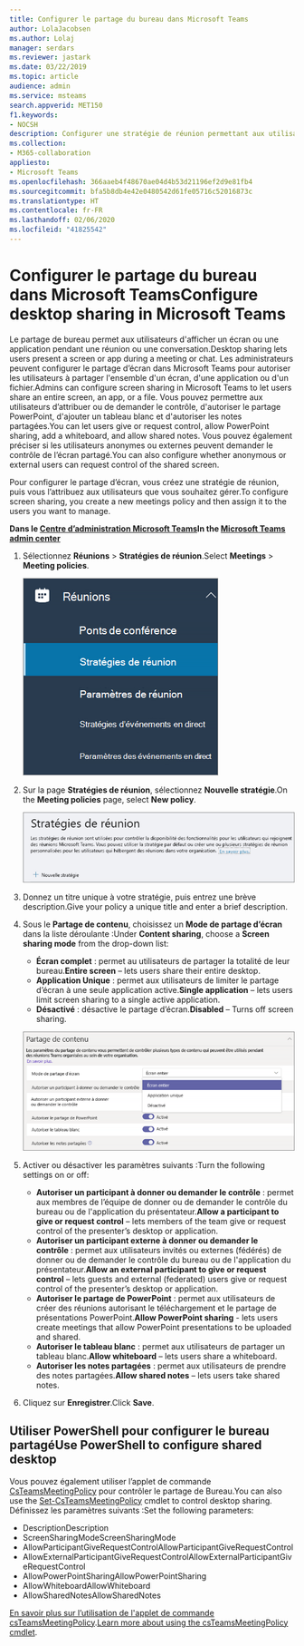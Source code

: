 ```yaml
---
title: Configurer le partage du bureau dans Microsoft Teams
author: LolaJacobsen
ms.author: Lolaj
manager: serdars
ms.reviewer: jastark
ms.date: 03/22/2019
ms.topic: article
audience: admin
ms.service: msteams
search.appverid: MET150
f1.keywords:
- NOCSH
description: Configurer une stratégie de réunion permettant aux utilisateurs de partager leurs bureaux dans des conversations ou réunions Teams
ms.collection:
- M365-collaboration
appliesto:
- Microsoft Teams
ms.openlocfilehash: 366aaeb4f48670ae04d4b53d21196ef2d9e81fb4
ms.sourcegitcommit: bfa5b8db4e42e0480542d61fe05716c52016873c
ms.translationtype: HT
ms.contentlocale: fr-FR
ms.lasthandoff: 02/06/2020
ms.locfileid: "41825542"
---
```

<a name="configure-desktop-sharing-in-microsoft-teams"></a><span data-ttu-id="ddef1-103">Configurer le partage du bureau dans Microsoft Teams</span><span class="sxs-lookup"><span data-stu-id="ddef1-103">Configure desktop sharing in Microsoft Teams</span></span>
============================================

<span data-ttu-id="ddef1-104">Le partage de bureau permet aux utilisateurs d'afficher un écran ou une application pendant une réunion ou une conversation.</span><span class="sxs-lookup"><span data-stu-id="ddef1-104">Desktop sharing lets users present a screen or app during a meeting or chat.</span></span> <span data-ttu-id="ddef1-105">Les administrateurs peuvent configurer le partage d’écran dans Microsoft Teams pour autoriser les utilisateurs à partager l'ensemble d'un écran, d'une application ou d'un fichier.</span><span class="sxs-lookup"><span data-stu-id="ddef1-105">Admins can configure screen sharing in Microsoft Teams to let users share an entire screen, an app, or a file.</span></span> <span data-ttu-id="ddef1-106">Vous pouvez permettre aux utilisateurs d’attribuer ou de demander le contrôle, d'autoriser le partage PowerPoint, d'ajouter un tableau blanc et d'autoriser les notes partagées.</span><span class="sxs-lookup"><span data-stu-id="ddef1-106">You can let users give or request control, allow PowerPoint sharing, add a whiteboard, and allow shared notes.</span></span> <span data-ttu-id="ddef1-107">Vous pouvez également préciser si les utilisateurs anonymes ou externes peuvent demander le contrôle de l’écran partagé.</span><span class="sxs-lookup"><span data-stu-id="ddef1-107">You can also configure whether anonymous or external users can request control of the shared screen.</span></span>

<span data-ttu-id="ddef1-108">Pour configurer le partage d’écran, vous créez une stratégie de réunion, puis vous l’attribuez aux utilisateurs que vous souhaitez gérer.</span><span class="sxs-lookup"><span data-stu-id="ddef1-108">To configure screen sharing, you create a new meetings policy and then assign it to the users you want to manage.</span></span>

<span data-ttu-id="ddef1-109">**Dans le [Centre d’administration Microsoft Teams](https://admin.teams.microsoft.com/)**</span><span class="sxs-lookup"><span data-stu-id="ddef1-109">**In the [Microsoft Teams admin center](https://admin.teams.microsoft.com/)**</span></span>

1. <span data-ttu-id="ddef1-110">Sélectionnez **Réunions** > **Stratégies de réunion**.</span><span class="sxs-lookup"><span data-stu-id="ddef1-110">Select **Meetings** > **Meeting policies**.</span></span>

    ![Capture d’écran affichant les stratégies de Réunion sélectionnées](media/configure-desktop-sharing-image1.png)

2. <span data-ttu-id="ddef1-112">Sur la page **Stratégies de réunion**, sélectionnez **Nouvelle stratégie**.</span><span class="sxs-lookup"><span data-stu-id="ddef1-112">On the **Meeting policies** page, select **New policy**.</span></span>

    ![Capture d’écran affichant le message des stratégies de Réunion](media/configure-desktop-sharing-image2.png)

3. <span data-ttu-id="ddef1-114">Donnez un titre unique à votre stratégie, puis entrez une brève description.</span><span class="sxs-lookup"><span data-stu-id="ddef1-114">Give your policy a unique title and enter a brief description.</span></span>

4. <span data-ttu-id="ddef1-115">Sous le **Partage de contenu**, choisissez un **Mode de partage d’écran** dans la liste déroulante :</span><span class="sxs-lookup"><span data-stu-id="ddef1-115">Under **Content sharing**, choose a **Screen sharing mode** from the drop-down list:</span></span>

   - <span data-ttu-id="ddef1-116">**Écran complet** : permet au utilisateurs de partager la totalité de leur bureau.</span><span class="sxs-lookup"><span data-stu-id="ddef1-116">**Entire screen** – lets users share their entire desktop.</span></span>
   - <span data-ttu-id="ddef1-117">**Application Unique** : permet aux utilisateurs de limiter le partage d’écran à une seule application active.</span><span class="sxs-lookup"><span data-stu-id="ddef1-117">**Single application** – lets users limit screen sharing to a single active application.</span></span>
   - <span data-ttu-id="ddef1-118">**Désactivé** : désactive le partage d’écran.</span><span class="sxs-lookup"><span data-stu-id="ddef1-118">**Disabled** – Turns off screen sharing.</span></span>

    ![Capture d’écran affichant les options de mode de partage](media/configure-desktop-sharing-image3.png)

5. <span data-ttu-id="ddef1-120">Activer ou désactiver les paramètres suivants :</span><span class="sxs-lookup"><span data-stu-id="ddef1-120">Turn the following settings on or off:</span></span>

    - <span data-ttu-id="ddef1-121">**Autoriser un participant à donner ou demander le contrôle** : permet aux membres de l’équipe de donner ou de demander le contrôle du bureau ou de l'application du présentateur.</span><span class="sxs-lookup"><span data-stu-id="ddef1-121">**Allow a participant to give or request control** – lets members of the team give or request control of the presenter’s desktop or application.</span></span>
    - <span data-ttu-id="ddef1-122">**Autoriser un participant externe à donner ou demander le contrôle** : permet aux utilisateurs invités ou externes (fédérés) de donner ou de demander le contrôle du bureau ou de l'application du présentateur.</span><span class="sxs-lookup"><span data-stu-id="ddef1-122">**Allow an external participant to give or request control** – lets guests and external (federated) users give or request control of the presenter’s desktop or application.</span></span>
    - <span data-ttu-id="ddef1-123">**Autoriser le partage de PowerPoint** : permet aux utilisateurs de créer des réunions autorisant le téléchargement et le partage de présentations PowerPoint.</span><span class="sxs-lookup"><span data-stu-id="ddef1-123">**Allow PowerPoint sharing** - lets users create meetings that allow PowerPoint presentations to be uploaded and shared.</span></span>
    - <span data-ttu-id="ddef1-124">**Autoriser le tableau blanc** : permet aux utilisateurs de partager un tableau blanc.</span><span class="sxs-lookup"><span data-stu-id="ddef1-124">**Allow whiteboard** – lets users share a whiteboard.</span></span>
    - <span data-ttu-id="ddef1-125">**Autoriser les notes partagées** : permet aux utilisateurs de prendre des notes partagées.</span><span class="sxs-lookup"><span data-stu-id="ddef1-125">**Allow shared notes** – lets users take shared notes.</span></span>

6. <span data-ttu-id="ddef1-126">Cliquez sur **Enregistrer**.</span><span class="sxs-lookup"><span data-stu-id="ddef1-126">Click **Save**.</span></span>

## <a name="use-powershell-to-configure-shared-desktop"></a><span data-ttu-id="ddef1-127">Utiliser PowerShell pour configurer le bureau partagé</span><span class="sxs-lookup"><span data-stu-id="ddef1-127">Use PowerShell to configure shared desktop</span></span>

<span data-ttu-id="ddef1-128">Vous pouvez également utiliser l’applet de commande [CsTeamsMeetingPolicy](https://docs.microsoft.com/powershell/module/skype/set-csteamsmeetingpolicy?view=skype-ps) pour contrôler le partage de Bureau.</span><span class="sxs-lookup"><span data-stu-id="ddef1-128">You can also use the [Set-CsTeamsMeetingPolicy](https://docs.microsoft.com/powershell/module/skype/set-csteamsmeetingpolicy?view=skype-ps) cmdlet to control desktop sharing.</span></span> <span data-ttu-id="ddef1-129">Définissez les paramètres suivants :</span><span class="sxs-lookup"><span data-stu-id="ddef1-129">Set the following parameters:</span></span>

- <span data-ttu-id="ddef1-130">Description</span><span class="sxs-lookup"><span data-stu-id="ddef1-130">Description</span></span>
- <span data-ttu-id="ddef1-131">ScreenSharingMode</span><span class="sxs-lookup"><span data-stu-id="ddef1-131">ScreenSharingMode</span></span>
- <span data-ttu-id="ddef1-132">AllowParticipantGiveRequestControl</span><span class="sxs-lookup"><span data-stu-id="ddef1-132">AllowParticipantGiveRequestControl</span></span>
- <span data-ttu-id="ddef1-133">AllowExternalParticipantGiveRequestControl</span><span class="sxs-lookup"><span data-stu-id="ddef1-133">AllowExternalParticipantGiveRequestControl</span></span>
- <span data-ttu-id="ddef1-134">AllowPowerPointSharing</span><span class="sxs-lookup"><span data-stu-id="ddef1-134">AllowPowerPointSharing</span></span>
- <span data-ttu-id="ddef1-135">AllowWhiteboard</span><span class="sxs-lookup"><span data-stu-id="ddef1-135">AllowWhiteboard</span></span>
- <span data-ttu-id="ddef1-136">AllowSharedNotes</span><span class="sxs-lookup"><span data-stu-id="ddef1-136">AllowSharedNotes</span></span>

<span data-ttu-id="ddef1-137">[En savoir plus sur l’utilisation de l'applet de commande csTeamsMeetingPolicy](https://docs.microsoft.com/powershell/module/skype/set-csteamsmeetingpolicy?view=skype-ps).</span><span class="sxs-lookup"><span data-stu-id="ddef1-137">[Learn more about using the csTeamsMeetingPolicy cmdlet](https://docs.microsoft.com/powershell/module/skype/set-csteamsmeetingpolicy?view=skype-ps).</span></span>

